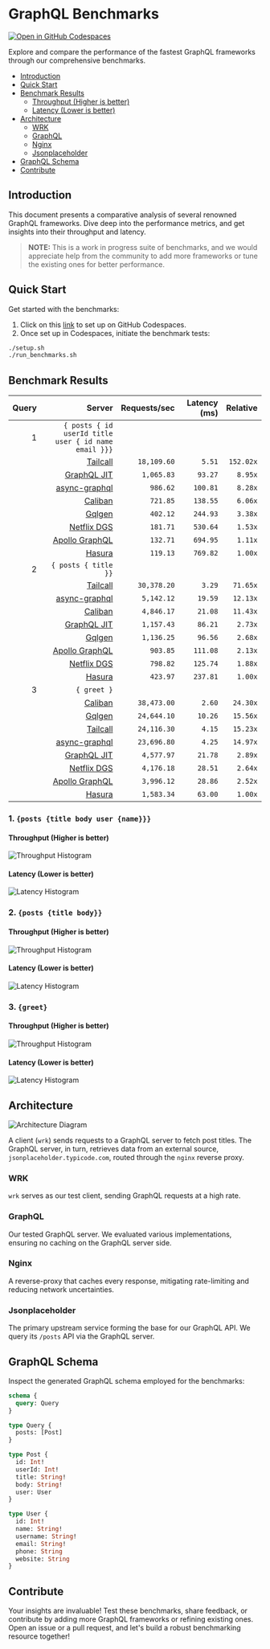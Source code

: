 # GraphQL Benchmarks <!-- omit from toc -->

[![Open in GitHub Codespaces](https://github.com/codespaces/badge.svg)](https://codespaces.new/tailcallhq/graphql-benchmarks)

Explore and compare the performance of the fastest GraphQL frameworks through our comprehensive benchmarks.

- [Introduction](#introduction)
- [Quick Start](#quick-start)
- [Benchmark Results](#benchmark-results)
  - [Throughput (Higher is better)](#throughput-higher-is-better)
  - [Latency (Lower is better)](#latency-lower-is-better)
- [Architecture](#architecture)
  - [WRK](#wrk)
  - [GraphQL](#graphql)
  - [Nginx](#nginx)
  - [Jsonplaceholder](#jsonplaceholder)
- [GraphQL Schema](#graphql-schema)
- [Contribute](#contribute)

[Tailcall]: https://github.com/tailcallhq/tailcall
[Gqlgen]: https://github.com/99designs/gqlgen
[Apollo GraphQL]: https://github.com/apollographql/apollo-server
[Netflix DGS]: https://github.com/netflix/dgs-framework
[Caliban]: https://github.com/ghostdogpr/caliban
[async-graphql]: https://github.com/async-graphql/async-graphql
[Hasura]: https://github.com/hasura/graphql-engine
[GraphQL JIT]: https://github.com/zalando-incubator/graphql-jit

## Introduction

This document presents a comparative analysis of several renowned GraphQL frameworks. Dive deep into the performance metrics, and get insights into their throughput and latency.

> **NOTE:** This is a work in progress suite of benchmarks, and we would appreciate help from the community to add more frameworks or tune the existing ones for better performance.

## Quick Start

Get started with the benchmarks:

1. Click on this [link](https://codespaces.new/tailcallhq/graphql-benchmarks) to set up on GitHub Codespaces.
2. Once set up in Codespaces, initiate the benchmark tests:

```bash
./setup.sh
./run_benchmarks.sh
```

## Benchmark Results

<!-- PERFORMANCE_RESULTS_START -->

| Query | Server | Requests/sec | Latency (ms) | Relative |
|-------:|--------:|--------------:|--------------:|---------:|
| 1 | `{ posts { id userId title user { id name email }}}` |
|| [Tailcall] | `18,109.60` | `5.51` | `152.02x` |
|| [GraphQL JIT] | `1,065.83` | `93.27` | `8.95x` |
|| [async-graphql] | `986.62` | `100.81` | `8.28x` |
|| [Caliban] | `721.85` | `138.55` | `6.06x` |
|| [Gqlgen] | `402.12` | `244.93` | `3.38x` |
|| [Netflix DGS] | `181.71` | `530.64` | `1.53x` |
|| [Apollo GraphQL] | `132.71` | `694.95` | `1.11x` |
|| [Hasura] | `119.13` | `769.82` | `1.00x` |
| 2 | `{ posts { title }}` |
|| [Tailcall] | `30,378.20` | `3.29` | `71.65x` |
|| [async-graphql] | `5,142.12` | `19.59` | `12.13x` |
|| [Caliban] | `4,846.17` | `21.08` | `11.43x` |
|| [GraphQL JIT] | `1,157.43` | `86.21` | `2.73x` |
|| [Gqlgen] | `1,136.25` | `96.56` | `2.68x` |
|| [Apollo GraphQL] | `903.85` | `111.08` | `2.13x` |
|| [Netflix DGS] | `798.82` | `125.74` | `1.88x` |
|| [Hasura] | `423.97` | `237.81` | `1.00x` |
| 3 | `{ greet }` |
|| [Caliban] | `38,473.00` | `2.60` | `24.30x` |
|| [Gqlgen] | `24,644.10` | `10.26` | `15.56x` |
|| [Tailcall] | `24,116.30` | `4.15` | `15.23x` |
|| [async-graphql] | `23,696.80` | `4.25` | `14.97x` |
|| [GraphQL JIT] | `4,577.97` | `21.78` | `2.89x` |
|| [Netflix DGS] | `4,176.18` | `28.51` | `2.64x` |
|| [Apollo GraphQL] | `3,996.12` | `28.86` | `2.52x` |
|| [Hasura] | `1,583.34` | `63.00` | `1.00x` |

<!-- PERFORMANCE_RESULTS_END -->



### 1. `{posts {title body user {name}}}`
#### Throughput (Higher is better)

![Throughput Histogram](assets/req_sec_histogram1.png)

#### Latency (Lower is better)

![Latency Histogram](assets/latency_histogram1.png)

### 2. `{posts {title body}}`
#### Throughput (Higher is better)

![Throughput Histogram](assets/req_sec_histogram2.png)

#### Latency (Lower is better)

![Latency Histogram](assets/latency_histogram2.png)

### 3. `{greet}`
#### Throughput (Higher is better)

![Throughput Histogram](assets/req_sec_histogram3.png)

#### Latency (Lower is better)

![Latency Histogram](assets/latency_histogram3.png)

## Architecture

![Architecture Diagram](assets/architecture.png)

A client (`wrk`) sends requests to a GraphQL server to fetch post titles. The GraphQL server, in turn, retrieves data from an external source, `jsonplaceholder.typicode.com`, routed through the `nginx` reverse proxy.

### WRK

`wrk` serves as our test client, sending GraphQL requests at a high rate.

### GraphQL

Our tested GraphQL server. We evaluated various implementations, ensuring no caching on the GraphQL server side.

### Nginx

A reverse-proxy that caches every response, mitigating rate-limiting and reducing network uncertainties.

### Jsonplaceholder

The primary upstream service forming the base for our GraphQL API. We query its `/posts` API via the GraphQL server.

## GraphQL Schema

Inspect the generated GraphQL schema employed for the benchmarks:

```graphql
schema {
  query: Query
}

type Query {
  posts: [Post]
}

type Post {
  id: Int!
  userId: Int!
  title: String!
  body: String!
  user: User
}

type User {
  id: Int!
  name: String!
  username: String!
  email: String!
  phone: String
  website: String
}
```

## Contribute

Your insights are invaluable! Test these benchmarks, share feedback, or contribute by adding more GraphQL frameworks or refining existing ones. Open an issue or a pull request, and let's build a robust benchmarking resource together!
